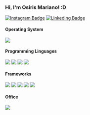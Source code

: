 ### Hi, I'm Osiris Mariano! :D

[![Instagram Badge](https://img.shields.io/badge/Instagram-E4405F?style=for-the-badge&logo=instagram&logoColor=white&link=https://www.instagram.com/osiris.mariano/)](https://www.instagram.com/osiris.mariano/) [![Linkeding Badge](https://img.shields.io/badge/-LinkedIn-%230077B5?style=for-the-badge&logo=linkedin&logoColor=white&link=https://www.linkedin.com/in/osirismariano/)](https://www.linkedin.com/in/osirismariano/)


<!--<a href="https://github.com/osirismariano"><img height="130em" src="https://github-readme-stats.vercel.app/api?username=osirismariano&show_icons=true&theme=whitek&include_all_commits=true&count_private=true"/>
<img height="130em" src="https://github-readme-stats.vercel.app/api/top-langs/?username=osirismariano&layout=compact&langs_count=7&theme=white"/>-->
  
  
#### Operating System
<img src="https://img.shields.io/badge/Ubuntu-E95420?style=for-the-badge&logo=ubuntu&logoColor=white">

#### Programming Linguages
<img src="https://img.shields.io/badge/HTML5-orange?style=for-the-badge&logo=html5&logoColor=white">  <img src="https://img.shields.io/badge/CSS3-blue?style=for-the-badge&logo=css3&logoColor=white">  <img src="https://img.shields.io/badge/JavaScript-323330?style=for-the-badge&logo=javascript&logoColor=F7DF1E"> <img src="https://img.shields.io/badge/Ruby-CC342D?style=for-the-badge&logo=ruby&logoColor=white"> 
  
#### Frameworks 
<img src="https://img.shields.io/badge/Git-F05032?style=for-the-badge&logo=git&logoColor=white"> <img src="https://img.shields.io/badge/Docker-2CA5E0?style=for-the-badge&logo=docker&logoColor=white"> <img src="https://img.shields.io/badge/Ruby_on_Rails-CC0000?style=for-the-badge&logo=ruby-on-rails&logoColor=white"> <img src="https://img.shields.io/badge/Node.js-339933?style=for-the-badge&logo=nodedotjs&logoColor=white"> <img src="https://img.shields.io/badge/npm-CB3837?style=for-the-badge&logo=npm&logoColor=white">

#### Office
<img src="https://img.shields.io/badge/Notion-000000?style=for-the-badge&logo=notion&logoColor=white"> 



